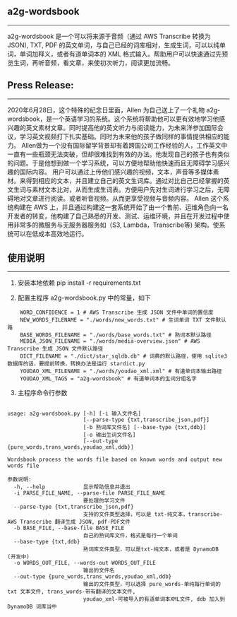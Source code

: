 ## a2g-wordsbook
---
a2g-wordsbook 是一个可以将来源于音频（通过 AWS Transcribe 转换为 JSON), TXT, PDF 的英文单词，与自己已经的词库相对，生成生词，可以以纯单词，单词加释义，或者有道单词本的 XML 格式输入。帮助用户可以快速通过先预览生词，再听音频，看文章，来使初次听力，阅读更加流畅。

## Press Release:
---

2020年6月28日，这个特殊的纪念日里面，Allen 为自己送上了一个礼物 a2g-wordsbook，是一个英语学习的系统。这个系统将帮助他可以更有效地学习他感兴趣的英文素材文章。同时提高他的英文听力与阅读能力，为未来洋参加国际会议，学习英文视频打下扎实基础。同时为未来他的孩子做同样的事情提供相应的能力。
Allen做为一个没有国际留学背景却有着跨国公司工作经验的人，工作英文中一直有一些瓶颈无法突破，但却很难找到有效的办法。他发现自己的孩子也有类似的问题。于是他想到做一个学习系统，可以方便地帮助他快速而且无障碍学习感兴趣的国际内容。
用户可以通过上传他们感兴趣的视频，文本，声音等多媒体素材。来得到相应的文本，并且建立自己的英文生词库。通过对比自己已经掌握的英文生词与素材文本比对，从而生成生词表。方便用户先对生词进行学习之后，无障碍地对文章进行阅读。或者听音视频。从而更享受视频与音频内容。
Allen 这个系统构建在 AWS 上，并且通过构建这一套系统开始了由一个售前、运维角色向一名开发者的转变，他构建了自己熟悉的开发、测试、运维环境，并且在开发过程中使用非常多的微服务与无服务器服务如（S3, Lambda，Transcribe等) 架构。使系统可以在低成本高效地运行。

## 使用说明
---
1. 安装本地依赖
	pip install -r requirements.txt

2. 配置主程序 a2g-wordsbook.py 中的常量，如下
```
	WORD_CONFIDENCE = 1 # AWS Transcribe 生成 JSON 文件中单词的置信度
	NEW_WORDS_FILENAME = "./words/new_words.txt" # 生词单词 TXT 文件默认路
	BASE_WORDS_FILENAME = "./words/base_words.txt" # 熟词本默认路径
	MEDIA_JSON_FILENAME = "./words/media-overview.json" # AWS Transcribe 生成 JSON 文件默认路径
	DICT_FILENAME = "./dict/star_sqldb.db" # 词典的默认路径，使用 sqlite3 数据库的话，要提前转换，转换办法是运行 stardict.py
	YOUDAO_XML_FILENAME = "./words/youdao_xml.xml" # 有道单词本输出路径
	YOUDAO_XML_TAGS = "a2g-wordsbook" # 有道单词本的生词分组名字
```

3. 主程序命令行参数
```

usage: a2g-wordsbook.py [-h] [-i 输入文件名]
                        [--parse-type {txt,transcribe_json,pdf}]
                        [-b 熟词库文件名] [--base-type {txt,ddb}]
                        [-o 输出生词文件名]
                        [--out-type {pure_words,trans_words,youdao_xml,ddb}]

Wordsbook process the words file based on known words and output new words file

参数说明:
  -h, --help            显示帮助信息并退出
  -i PARSE_FILE_NAME, --parse-file PARSE_FILE_NAME
                        要处理的学习文件
  --parse-type {txt,transcribe_json,pdf}
                        支持的文件类型选择，可以是 txt-纯文本，transcribe-AWS Transcribe 翻译生成 JSON, pdf-PDF文件
  -b BASE_FILE, --base-file BASE_FILE
                        自己的熟词库文件，格式是每行一个单词
  --base-type {txt,ddb}
                        熟词库文件类型，可以是txt-纯文本，或者是 DynamoDB (开发中)
  -o WORDS_OUT_FILE, --words-out WORDS_OUT_FILE
                        输出的文件名
  --out-type {pure_words,trans_words,youdao_xml,ddb}
                        输出的文件类型，可以选择 pure_words-单纯每行单词的 txt 文本文件, trans_words-带有翻译的文本文件,
                        youdao_xml-可被导入的有道单词本XML文件, ddb 加入到 DynamoDB 词库当中
